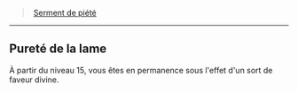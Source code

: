 ﻿---
!Generic
Id: paladin_piety_hd.md#pureté-de-la-lame
ParentLink: paladin_piety_hd.md#serment-de-piété
Name: Pureté de la lame
ParentName: Serment de piété
NameLevel: 2
---
> [Serment de piété](hd_paladin_piety.md)

---

## Pureté de la lame

À partir du niveau 15, vous êtes en permanence sous l'effet d'un sort de faveur divine.

